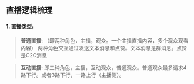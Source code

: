 ## 直播逻辑梳理 ##

#### 1. 直播类型: ####

> **普通直播**: （即两种角色，主播，观众。一个主播直播内容，多个观众观看内容） 
两种角色交互通过发送文本消息和点赞。文本消息是群消息。点赞是C2C消息

> **互动直播**: 即三种角色，主播，互动观众，普通观众。普通观众最多请求4路下行。或者3路下行，一路上行（主播侧）。